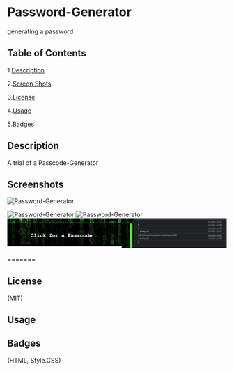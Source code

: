 # Password-Generator
generating a password


## Table of Contents

1.[Description](#Description)

2.[Screen Shots](#Screenshots)

3.[License](#License)

4.[Usage](#Usage)

5.[Badges](#Badges)

## Description
A trial of a Passcode-Generator

## Screenshots
![Password-Generator](assets/image/matrix.png)

![Password-Generator](assets/image/ss1033.png)
![Password-Generator](assets/image/ss1034.png)
![Password-Generator](assets/image/ss1035.png)

=======

## License
(MIT)

## Usage

## Badges
(HTML, Style.CSS)

